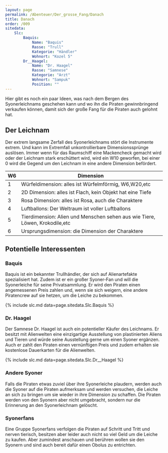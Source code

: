 ```yaml
---
layout: page
permalink: /Abenteuer/Der_grosse_Fang/Danach
title: Danach
order: /009
sitedata:
    Slc:
        Baquis:
            Name: "Baquis"
            Rasse: "Trull"
            Kategorie: "Händler"
            Wohnort: "Kozel 5"
        Dr__Haagel:
            Name: "Dr. Haagel"
            Rasse: "Samnese"
            Kategorie: "Arzt"
            Wohnort: "Sampuk"
            Position: ""
---
```


Hier gibt es noch ein paar Ideen, was nach dem Bergen des Syonerleichnams geschehen kann und wo ihn die Piraten gewinnbringend verkaufen können, damit sich der große Fang für die Piraten auch gelohnt hat.

## Der Leichnam

Der extrem langsame Zerfall des Syonerleichnams stört die Instrumente extrem. Und kann im Extremfall unkontrollierbare Dimensionssprünge auslösen. Immer wenn für das Raumschiff eine Mackencheck gemacht wird oder der Leichnam stark erschüttert wird, wird ein W10 geworfen, bei einer 0 wird die Gegend um den Leichnam in eine andere Dimension befördert.

<table>
<thead>
<tr><th>W6</th><th>Dimension</th></tr>
</thead>
<tbody>
<tr><td>1</td><td>Würfeldimension: alles ist Würfelmförmig, W6,W20,etc</td></tr>
<tr><td>2</td><td>2D Dimension: alles ist Flach, kein Objekt hat eine Tiefe</td></tr>
<tr><td>3</td><td>Rosa Dimension: alles ist Rosa, auch die Charaktere</td></tr>
<tr><td>4</td><td>Luftballons: Der Weltraum ist voller Luftballons</td></tr>
<tr><td>5</td><td>Tierdimension: Alien und Menschen sehen aus wie Tiere, Löwen, Krokodile,etc</td></tr>
<tr><td>6</td><td>Ursprungsdimension: die Dimension der Charaktere</td></tr>
</tbody>
</table>

## Potentielle Interessenten

### Baquis

Baquis ist ein bekannter Trullhändler, der sich auf Alienartefakte spezialisiert hat. Zudem ist er ein großer Syoner-Fan und will die Syonerleiche für seine Privatsammlung. Er wird den Piraten einen angemessenen Preis zahlen und, wenn sie sich weigern, eine andere Piratencrew auf sie hetzen, um die Leiche zu bekommen.

{% include slc.md data=page.sitedata.Slc.Baquis %}

### Dr. Haagel

Der Samnese Dr. Haagel ist auch ein potentieller Käufer des Leichnams. Er besitzt mit Alienwelten eine einzigartige Ausstellung von plastinierten Aliens und Tieren und würde seine Ausstellung gerne um einen Syoner ergänzen. Auch er zahlt den Piraten einen vernünftigen Preis und zudem erhalten sie kostenlose Dauerkarten für die Alienwelten.

{% include slc.md data=page.sitedata.Slc.Dr__Haagel %}

### Andere Syoner

Falls die Piraten etwas zuviel über ihre Syonerleiche plaudern, werden auch die Syoner auf die Piraten aufmerksam und werden versuchen, die Leiche an sich zu bringen um sie wieder in ihre Dimension zu schaffen. Die Piraten werden von den Syonern aber nicht umgebracht, sondern nur die Erinnerung an den Syonerleichnam gelöscht.

### Syonerfans

Eine Gruppe Syonerfans verfolgen die Piraten auf Schritt und Tritt und nerven tierisch, besitzen aber leider auch nicht so viel Geld um die Leiche zu kaufen. Aber zumindest anschauen und berühren wollen sie den Syonern und sind auch bereit dafür einen Obolus zu entrichten.
